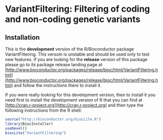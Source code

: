 # VariantFiltering: Filtering of coding and non-coding genetic variants

## Installation

This is the __development__ version of the R/Bioconductor package VariantFiltering. This versoin is unstable and should be used only to test new features. If you are looking for the __release__ version of this package please go to its package release landing page at [http://www.bioconductor.org/packages/release/bioc/html/VariantFiltering.html](http://www.bioconductor.org/packages/release/bioc/html/VariantFiltering.html) and follow the instructions there to install it.

If you were really looking for this development version, then to install it you
need first to install the development version of R that you can find at [http://cran.r-project.org](http://cran.r-project.org) and then type the following instructions from the R shell:

```r
source("http://bioconductor.org/biocLite.R")
library(BiocInstaller)
useDevel()
biocLite("VariantFiltering")
```
